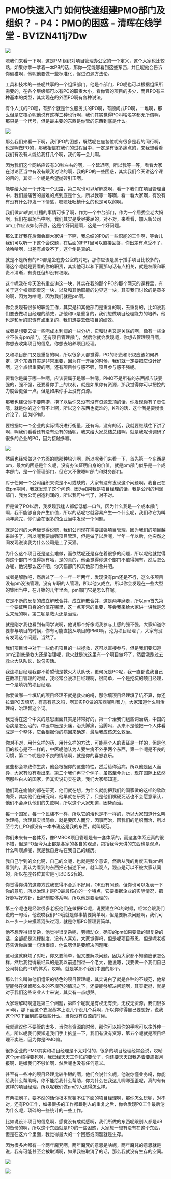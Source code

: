 # PMO快速入门  如何快速组建PMO部门及组织？ - P4：PMO的困惑 - 清晖在线学堂 - BV1ZN411j7Dw

![](img/33c4c580c0cb3858566cb9dad28c4e06_0.png)

嗯我们来看一下啊，这是PMI组织对项目管理办公室的一个定义，这个大家也比较熟，如果你拿一拿着一本PB的话，那你一定能够看到这些东西，并且呢他会告诉你偏猫啊，他呢他要做一些标准化，促进资源方法论。

工具和技术的一些呃共享的一个组织部门，他是个部门，PO呢也可以根据组织所需要的，在各个层级都可以有PO的职责大小，看你管的项目的多少，而且PO有三种基本的类型，其实现在的外面PO啊有各种说法。

有仆人式的PO嗯，有那个就是什么服务式的PO啊，有顾问式PO啊，一堆啊，那么但是它核心呢他说有这样三种也行啊，我们其实觉得PO叫啥名字都无所谓啊，那只是一个代号，但是最主要的东西是你管的东西到底是什么。



![](img/33c4c580c0cb3858566cb9dad28c4e06_2.png)

那么我们来看一下啊，我们PO的困惑，既然呢在座各位呢有很多是我的同行啊，也是啊做PO的，那我相信在我们的过程当中，一定是有很多痛点的，来我想看看我们有没有人能给我打几个啊，我们等一会儿啊。

因为我们这个网络应该有30秒左右的啊，一个延迟啊，所以我等一等，看看大家在讨论区当中有没有跟我讨论的啊，我的PO的一些困惑，其实我们今天讲这个课的目的，其实一个呢是希望抛砖引玉啊。

能够给大家一个开拓一个思路，第二呢也可以解解惑啊，看一下我们在项目管理当中，我们最痛苦的最难的点到底是什么，所以我等一等啊，看一看大家啊，有没有有没有什么抒发一下情感，嗯嗯吐吐槽什么的也是可以的啊。

我们做pm的吐吐槽的事情可多了啊，作为一个中台部门，作为一个居委会老大妈啊，我们在职场当中啊，我们其实是受尽委屈的，对不对，来看看，加入新公司pm工作应该如何开展，这是个好问题啊，这是一个好问题。

那么正好我在后面会跟大家讲一下啊，我总结的PO的一些职能的工作啊，等会儿我们可以听一下这个会议题，在后面的PPT里可以直接回答，你出差有点受不了，哈哈哈啊，出差有点受不了，这个倒是真的。

就是不是所有的PO都是坐在办公室的对吧，那你应该是属于插手项目比较多的，嗯这个呢就是要看的你的职责，其实他可以和下面那句话有点相关，就是权限和职责不清晰，有责任但却没有权限。

这个呢我在今天没有重点讲这一块，其实在我的那个PO的那个两天的课程里，有关于这个权责职责这一块，以及和其他职能的边界这一块，其实我们讨论的是蛮多的啊，因为为啥呢，因为我们就是pm啊。

你会发现有很多的职能工作，其实是和其他部门是重复的啊，去重复的，比如说我们要去做项目经理的绩效，那他和hr是重复的，我们想做项目经理能力的培养，他也是和hr的职责有点重复的，我们想要去做项目的绩效。

或者是想要去做一些呃成本利润的一些分析，它和财务又是关联的啊，像有一些企业不仅有pm部门，还有项目管理部门，然后你就会发现呃，你想去管理项目啊，你想去收集项目的信息，你想去培养项目经理。

又和项目部门又是重复的啊，所以很多人都觉得，PO的职责和职权应该如何界定，这个东西其实是非常重要，因为在一开始的时候，我们就一定要把它设计好啊，这个点很重要的啊，还有项目参与感不强，项目参与感不强呢。

要看你是属于哪一种啊，应该要属于是哪一种嗯，PMO不是所有的东西都应该要强的，强不强，还要看你手上的权利，就是如果你有资源，那我觉得你可以把控的力度会更强一点，但是如果你手上没有资源。

那我也建议你不要瞎捞，捞了以后你又没有没有资源去顶的话，你发现你有了责任嗯，就是你的这个背不上啊，所以这个东西也挺难的，KPI的话，这个倒是要慢慢讨论了，因为KPI呢。

要根据每一个企业的实际情况进行衡量，还有吗，没有的话，我就要继续往下讲了啊，啊我们看看还有没有没有的话呢，我来给大家总结总结啊，就是我呢也调研了很多的企业的PO，因为接触多嘛。



![](img/33c4c580c0cb3858566cb9dad28c4e06_4.png)

然后也经常做这个方面的嗯那种培训啊，所以呢我们来看一下，首先第一个东西是pm，最大的困惑是什么呢，没有办法证明自身的价值，就是pm部门似乎是一个成本部门，是一个管理部门，但它又不像嗯hr部门和财务部门。

对于任何一个公司组织来说是不可或缺的，大家有没有发现这个问题啊，我自己在做pm期间，我就发现了这个问题，因为如果我是项目经理的话，我是公司的利润部门，我为公司创造利润的，所以我可牛气了，对不对。

但是做了PO以后，我发现我逢人都低低低一口气，因为什么我是一个成本部门啊，我不能够自身产生价值，所以的话呢它就容易产生一个什么呢，我们称它为叫两年魔咒，你们会在很多的企业当中发现一个问题。

就是公司的大老板觉得说嗯，我们公司现在需要加强项目管理，因为我们的项目越来越多了，所以呢我要加强项目管理，但是做了以后呢，半年一年以后，他突然之间发现说诶我为什么公司是上了天猫。

为什么这个项目还是这么难做，而依然呢还是存在着很多的问题，所以呢他就觉得你这个部门不值得拥有哈，是的真的，他会觉得你这个部门不值得拥有，然后怎么办呢，他说那么这样吧，你天猫部门和其他部门合并吧。

或者是解散吧，然后过了一个一年一年两年，发现没有pm还是不行，这么多项目没有pm没法管理，没有专职的人管理，所以他又成立，所以你会发现在一些大型的集团当中，在开始的几年里面，pm部门它是怎么样呢。

它是不断的反复的成立解散合并，成立解散合并，这是两年磨走，所以pm首先第一个要证明自身的价值在哪里，这一点非常的重要，等会我来给大家讲一讲我是怎么来玩的啊，第二呢是救火还是治理。

就是刚才我也看到有同学说啊，他说那个好像呃我参与上感的强不强，大家知道你要参与项目的时候，你有可能直接从项目的PMO啊，沦为项目经理了，大家有没有发现这个问题，当然了。

我们项目当中对于一些危机项目的一些拯救，这可以直接参与，但是我们要知道pm它到底是救火还是治理呢，救火就是说这里有一个项目做坏了，然后我跑过去救火大队队长，说句实话。

我连项目经理我都不希望他是救火大队队长，更何况是PO呢，我一直都说我自己在教项目管理的时候，我经常会说项目经理啊，很简单，一个是挖坑的项目经理，一个是填坑的项目经理。

你爱做哪一个填坑的项目经理不就是救火的吗，那你填项目经理填了坑不算，你还拉着PO去填坑，有意有意义吗，啊其实PO做的东西呢叫智力，大家知道什么叫治理吗，治理智这个词。

我觉得在这个中文的意思里面其实是非常好的，第一个治我们组些词治病，中国的治病是怎么治的，中医中医是头痛，治头脚痛，治脚吗，从来不是他把一个人体看成是一个整体，它会根据你的病因来确定，最后我应该怎么救治。

你对不对，用什么样的药，用什么样的方法，可能两个人的表征是一样的，但是他们的核心是不一样的，中医呢他认为人要生病不外乎两个东西，第一个呢是不良的习惯，第二个呢是你不良的情绪啊，就是你的喜怒哀乐。

这些都会导致你生病，他会根据你的这些特性，然后给你治病，所以他是因人而异，大家有没有看出来，第二个我们再举个例子，虽然至今为止，现在国际上依然啊那些白人的国家，但其实说句实在话，我们大家都知道。

他们现在偷偷的都在研究，他们就在想，为什么就能把我们的国家做的这样的欣欣向荣，其实他们在研究吗，他早就在研究了，只是他们嘴硬死活也不会愿意承认，他们不会承认他们的失败啊，所以这个大家知道，因势而治。

每一个国家，每一个民族不一样，所以它的治也是不一样的，所以大家知道什么叫治理吗，治理其实很简单，就是要因人而异，因事而治，因我们的组织而治，所以至今为止PO都没有一本书说这是我的东西，就叫规范。

你们未来有一套体系，像PMBOK项目管理是有一套体系的，而这套体系还真的很不错，但是PO至今为止都是各家的各自的观点，包括我今天讲的东西也是观点，什么叫观点呢，就是我自身站在我自己的经历。

我自己学到的文化啊，自己的文呃，也就是那个意识，然后从我的角度去看pm所看到的，我认为看到的东西把它描述下来，就叫观点，观点是可以不被大家认同的，所以在座各位其实是可以DISS我的。

你觉得你讲的这套方式我觉得不合适不好用，OK没有问题，但你也可以发表一下你的意见，所以治理才是PO最最核心的一个特点，它要根据企业的实际情况，把好脉写好方针，出好制度体系啊，所以他是要治理的。

第三个呢也是经常很多老板他们在做把PO呢，说要建立PO的时候，经常会跟我们说的一句话，他说哎我们PO哦就是做事情要简单啊，但是要解决问题啊，我们可以一步一步来摸着河头过河，就是你那PO管理要简单。

他不想弄得很复杂，他觉得很复杂呢，劳师动众，确实的pm如果要做的很复杂的话，全部都是流程制度，没有人喜欢，大家觉得吗，但是呢项目基恩，但是呢老板还告诉你后面一句话很烦，他说嗯但是要解决问题哦。

这可这就麻烦了对吧，你又要简单，但又要解决问题，因为大家都不知道应该怎么样，然后我觉得最经典的是我以前遇到过一个老大，他说嗯，我要做一个我们自己公司特色的PO的体系，哎呦，就是学那个我们中国的那个。

那么什么叫做他们组织的特色的项目管理呢，其实说白了就是各种的不规范，他希望能够在保留那么多的不规范的情况之下，还要能够解决问题啊，其实挺挺，就是对于我们这些专业人士来说，其实有一点想哭。

大家理解吗啊这是第三个问题，第四个呢就是有权无有责，无权无资源，我们很多pm啊，那下面这个衣服基本上没几个没几个兵啊，所以你你得自己要想好，说我这个PO下面到底要做些什么，当你没有资源的时候。

我就建议你不要管的太多，当你有资源的时候，那你可以把你的手呢可以往外伸一点，所以呢我们要知道我们手上掂量一下，我们有没有资源，第五个呢就是项目经理不卖账，因为你是PMO嘛。

很多企业的PMO其实和项目经理是不太对付的，很多的项目经理经常会说，哎呦这个pm烦得要死啊，我已经天天工作忙的要命了，你还要天天跟我追着要周报月报啊，是嫌我们不够忙啊，然后呢也没有任何意义。

甚至有一些冲的项目经理比较牛掰的啊，他们会说什么呢，他说你懂业务吗，你能给我什么帮助吗，你不能给我什么帮助，你为什么在我这儿唧唧歪歪呢，真的有有这样的项目经理，所以呢我们做pm的人还得怎么样。

有两把刷子，要不然的话你根本就镇不住下面的项目经理啊，那你怎么玩呢，对不对，还有PO工作，如果很多的工作都跟别人的重复之后，你会发现PO工作最后沦为什么呢，琐碎的一些统计的一些工作。

比如说设计项目的信息啊，感觉没有成就感啊，我们所做的东西呢跟别人都是dB的备份的啊，所以这个东西就是PO的一些困惑，大家想一想有没有在这个东西，但是在这六个里面，我觉得最大的一个困惑或问题就是生存。

因为很多片都有一个两年魔咒啊，两年魔咒的意思是啥呢，两年魔咒的意思就是说，我有可能甚至会被取消啊，如果我被取消了的话，那么我就没有生存的空间。



![](img/33c4c580c0cb3858566cb9dad28c4e06_6.png)

![](img/33c4c580c0cb3858566cb9dad28c4e06_7.png)